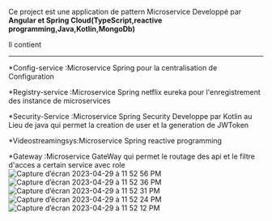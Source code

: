 Ce project est une application de pattern Microservice Developpé par **Angular et Spring Cloud(TypeScript,reactive programming,Java,Kotlin,MongoDb)**

Il contient 
****
*Config-service :Microservice Spring pour la centralisation de Configuration

*Registry-service :Microservice Spring netflix eureka pour l'enregistrement des instance de microservices

*Security-Service :Microservice Spring Security Developpe par Kotlin au Lieu de java qui permet la creation de user et la generation de JWToken

*Videostreamingsys:Microservice Spring reactive programming

*Gateway :Microservice GateWay qui permet le routage des api et le filtre d'acces a certain service avec role
![Capture d’écran 2023-04-29 à 11 52 56 PM](https://user-images.githubusercontent.com/3720770/235327509-a8f07a16-e261-4945-83b5-013ea1d82085.png)
![Capture d’écran 2023-04-29 à 11 52 36 PM](https://user-images.githubusercontent.com/3720770/235327513-2b9cdfd8-81d2-439c-878b-17dbdf55a68d.png)
![Capture d’écran 2023-04-29 à 11 52 31 PM](https://user-images.githubusercontent.com/3720770/235327516-3ae020e1-b996-432b-8917-361c44fa7728.png)
![Capture d’écran 2023-04-29 à 11 52 24 PM](https://user-images.githubusercontent.com/3720770/235327519-6a66eccd-e8b8-4d22-9d72-db971007c01b.png)
![Capture d’écran 2023-04-29 à 11 52 12 PM](https://user-images.githubusercontent.com/3720770/235327523-d74b6b4c-764f-4fdc-b0a1-dffbd181474b.png)
